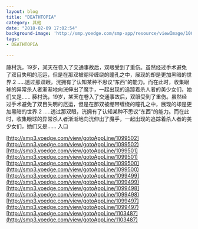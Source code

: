 ```yaml
---
layout: blog
title: "DEATHTOPIA"
category: 其他
date: "2018-02-09 17:02:54"
background-image: 'http://smp.yoedge.com/smp-app/resource/viewImage/1001071appline.png'
tags:
- DEATHTOPIA

---
```

藤村洸，19岁，某天在卷入了交通事故后，双眼受到了重伤。虽然经过手术避免了双目失明的厄运，但是在那双被绷带缠绕的瞳孔之中，展现的却是更加黑暗的世界.2  .....透过那双眼，洸拥有了认知某种不思议“东西”的能力。而在此时，收集眼球的异常杀人者渐渐地向洸伸出了魔手，一起出现的追踪着杀人者的美少女们，她们又是……
藤村洸，19岁，某天在卷入了交通事故后，双眼受到了重伤。虽然经过手术避免了双目失明的厄运，但是在那双被绷带缠绕的瞳孔之中，展现的却是更加黑暗的世界.2  .....透过那双眼，洸拥有了认知某种不思议“东西”的能力。而在此时，收集眼球的异常杀人者渐渐地向洸伸出了魔手，一起出现的追踪着杀人者的美少女们，她们又是……
入口

[http://smp3.yoedge.com/view/gotoAppLine/1099502](http://smp3.yoedge.com/view/gotoAppLine/1099502)
[http://smp3.yoedge.com/view/gotoAppLine/1099501](http://smp3.yoedge.com/view/gotoAppLine/1099501)
[http://smp3.yoedge.com/view/gotoAppLine/1099500](http://smp3.yoedge.com/view/gotoAppLine/1099500)
[http://smp3.yoedge.com/view/gotoAppLine/1099499](http://smp3.yoedge.com/view/gotoAppLine/1099499)
[http://smp3.yoedge.com/view/gotoAppLine/1099498](http://smp3.yoedge.com/view/gotoAppLine/1099498)
[http://smp3.yoedge.com/view/gotoAppLine/1099497](http://smp3.yoedge.com/view/gotoAppLine/1099497)
[http://smp3.yoedge.com/view/gotoAppLine/1103487](http://smp3.yoedge.com/view/gotoAppLine/1103487)

        
